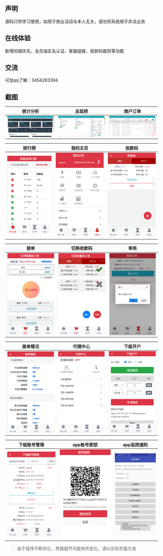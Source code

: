 ## 声明

源码只供学习使用，如用于商业活动与本人无关，请勿将系统用于非法业务

## 在线体验
新增同城优先、会员端实名认证、客服链接、收款码裁剪等功能

## 交流
可加qq了解：3454283394

## 截图

| 统计分析 | 总监控 | 商户订单 | 
| :------: | :------: | :------: |
| ![统计分析](/实施输出/截图//20191020211928.png) | ![总监控](/实施输出/截图/20191020212020.png) | ![商户订单](/实施输出/截图/20191021112252.png)

| 排行榜 | 我的主页 | 收款码 |
| :------: | :------: | :------: |
| ![排行榜](/实施输出/截图//1.png) | ![我的主页](/实施输出/截图/2.png) | ![收款码](/实施输出/截图/3.png) |

| 接单 | 切换收款码 | 审核 |
| :------: | :------: | :------: |
| ![接单](/实施输出/截图/4.png) | ![切换收款码](/实施输出/截图/5.png) | ![审核](/实施输出/截图/6.png) |

| 接单情况 | 代理中心 | 下级开户 |
| :------: | :------: | :------: |
| ![接单情况](/实施输出/截图/7.png) | ![代理中心](/实施输出/截图/8.png) | ![下级开户](/实施输出/截图/9.png) |

| 下级账号管理 | app账号密钥 | app监控通知 |
| :------: | :------: | :------: |
| ![下级账号管理](/实施输出/截图/10.png) | ![app账号密钥](/实施输出/截图/11.png) | ![app监控通知](/实施输出/截图/12.png) |

> 由于程序不断优化，界面细节可能有所变化，请以实际页面为准
